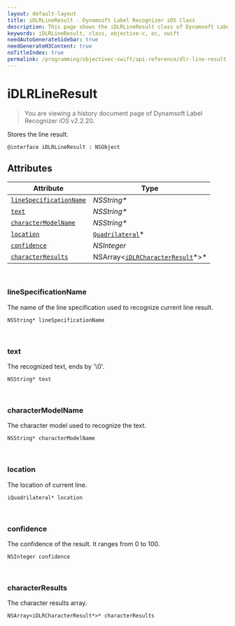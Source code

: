 ```yaml
---
layout: default-layout
title: iDLRLineResult - Dynamsoft Label Recognizer iOS Class
description: This page shows the iDLRLineResult class of Dynamsoft Label Recognizer for iOS SDK.
keywords: iDLRLineResult, class, objective-c, oc, swift
needAutoGenerateSidebar: true
needGenerateH3Content: true
noTitleIndex: true
permalink: /programming/objectivec-swift/api-reference/dlr-line-result.html
---
```



# iDLRLineResult

> You are viewing a history document page of Dynamsoft Label Recognizer iOS v2.2.20.

Stores the line result.
  
```objc
@interface iDLRLineResult : NSObject 
```

## Attributes
  
| Attribute | Type |
|---------- | ---- |
| [`lineSpecificationName`](#linespecificationname) | *NSString\** |
| [`text`](#text) | *NSString\** |
| [`characterModelName`](#charactermodelname) | *NSString\** |
| [`location`](#location) | [`Quadrilateral`](quadrilateral.md)\* |
| [`confidence`](#confidence) | *NSInteger* |
| [`characterResults`](#characterresults) | NSArray<[`iDLRCharacterResult`](dlr-character-result.md)\*>\*|

&nbsp;

### lineSpecificationName

The name of the line specification used to recognize current line result.

```objc
NSString* lineSpecificationName
```

&nbsp;

### text

The recognized text, ends by '\0'.

```objc
NSString* text
```

&nbsp;

### characterModelName

The character model used to recognize the text.

```objc
NSString* characterModelName
```

&nbsp;

### location

The location of current line.

```objc
iQuadrilateral* location
```

&nbsp;

### confidence

The confidence of the result. It ranges from 0 to 100.

```objc
NSInteger confidence
```

&nbsp;

### characterResults

The character results array.

```objc
NSArray<iDLRCharacterResult*>* characterResults
```
